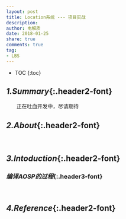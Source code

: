 ```yaml
---
layout: post
title: Location系统 --- 项目实战
description: 
author: 电解质
date: 2018-01-25
share: true
comments: true
tag:
- LBS
---
```

* TOC
{:toc}
## *1.Summary*{:.header2-font}
&emsp;&emsp;正在吐血开发中，尽请期待
## *2.About*{:.header2-font}
&emsp;&emsp;
## *3.Intoduction*{:.header2-font}
### *编译AOSP的过程*{:.header3-font}
&emsp;&emsp;
## *4.Reference*{:.header2-font}